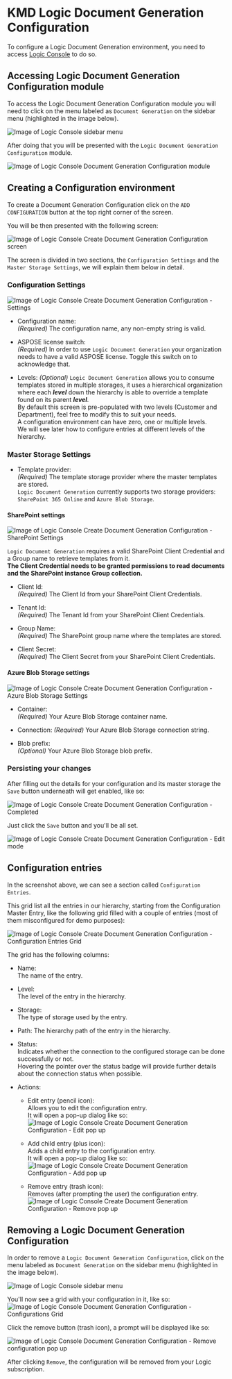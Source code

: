 ﻿# KMD Logic Document Generation Configuration

To configure a Logic Document Generation environment, you need to access [Logic Console](https://console.kmdlogic.io/) to do so.

## Accessing Logic Document Generation Configuration module

To access the Logic Document Generation Configuration module you will need to click on the menu labeled as `Document Generation` on the sidebar menu (highlighted in the image below).  

![Image of Logic Console sidebar menu](./assets/image001.jpg)

After doing that you will be presented with the `Logic Document Generation Configuration` module.

![Image of Logic Console Document Generation Configuration module](./assets/image002.jpg)


## Creating a Configuration environment

To create a Document Generation Configuration click on the `ADD CONFIGURATION` button at the top right corner of the screen.

You will be then presented with the following screen:

![Image of Logic Console Create Document Generation Configuration screen](./assets/image003.jpg)

The screen is divided in two sections, the `Configuration Settings` and the `Master Storage Settings`, we will explain them below in detail.

### Configuration Settings

![Image of Logic Console Create Document Generation Configuration - Settings](./assets/image004.jpg)

- Configuration name:  
_(Required)_ The configuration name, any non-empty string is valid.

- ASPOSE license switch:  
_(Required)_ In order to use `Logic Document Generation` your organization needs to have a valid ASPOSE license. Toggle this switch on to acknowledge that.

- Levels:
_(Optional)_ `Logic Document Generation` allows you to consume templates stored in multiple storages, it uses a hierarchical organization where each _**level**_ down the hierarchy is able to override a template found on its parent _**level**_.  
By default this screen is pre-populated with two levels (Customer and Department), feel free to modify this to suit your needs.  
A configuration environment can have zero, one or multiple levels.  
We will see later how to configure entries at different levels of the hierarchy.

### Master Storage Settings

- Template provider:  
_(Required)_ The template storage provider where the master templates are stored.  
`Logic Document Generation` currently supports two storage providers: `SharePoint 365 Online` and `Azure Blob Storage`.

#### SharePoint settings
![Image of Logic Console Create Document Generation Configuration - SharePoint Settings](./assets/image005.jpg)

`Logic Document Generation` requires a valid SharePoint Client Credential and a Group name to retrieve templates from it.  
**The Client Credential needs to be granted permissions to read documents and the SharePoint instance Group collection.**

- Client Id:  
_(Required)_ The Client Id from your SharePoint Client Credentials.

- Tenant Id:  
_(Required)_ The Tenant Id from your SharePoint Client Credentials.

- Group Name:  
_(Required)_ The SharePoint group name where the templates are stored.

- Client Secret:  
_(Required)_ The Client Secret from your SharePoint Client Credentials.

#### Azure Blob Storage settings
![Image of Logic Console Create Document Generation Configuration - Azure Blob Storage Settings](./assets/image006.jpg)

- Container:  
_(Required)_ Your Azure Blob Storage container name.

- Connection:
_(Required)_ Your Azure Blob Storage connection string.

- Blob prefix:  
_(Optional)_ Your Azure Blob Storage blob prefix.



### Persisting your changes
After filling out the details for your configuration and its master storage the `Save` button underneath will get enabled, like so:

![Image of Logic Console Create Document Generation Configuration - Completed](./assets/image007.jpg)

Just click the `Save` button and you'll be all set.


![Image of Logic Console Create Document Generation Configuration - Edit mode](./assets/image008.jpg)


## Configuration entries

In the screenshot above, we can see a section called `Configuration Entries`. 

This grid list all the entries in our hierarchy, starting from the Configuration Master Entry, like the following grid filled with a couple of entries (most of them misconfigured for demo purposes):

![Image of Logic Console Create Document Generation Configuration - Configuration Entries Grid](./assets/image010.jpg)


The grid has the following columns:

- Name:  
The name of the entry.

- Level:  
The level of the entry in the hierarchy.

- Storage:  
The type of storage used by the entry.

- Path:
The hierarchy path of the entry in the hierarchy.

- Status:  
Indicates whether the connection to the configured storage can be done successfully or not.  
Hovering the pointer over the status badge will provide further details about the connection status when possible.  

- Actions:

  - Edit entry (pencil icon):  
  Allows you to edit the configuration entry.  
  It will open a pop-up dialog like so:  
![Image of Logic Console Create Document Generation Configuration - Edit pop up](./assets/image009.jpg)

  - Add child entry (plus icon):  
  Adds a child entry to the configuration entry.  
  It will open a pop-up dialog like so:  
  ![Image of Logic Console Create Document Generation Configuration - Add pop up](./assets/image009.jpg)

  - Remove entry (trash icon):  
  Removes (after prompting the user) the configuration entry. 
  ![Image of Logic Console Create Document Generation Configuration - Remove pop up](./assets/image011.jpg)



## Removing a Logic Document Generation Configuration

In order to remove a `Logic Document Generation Configuration`, click on the menu labeled as `Document Generation` on the sidebar menu (highlighted in the image below).  

![Image of Logic Console sidebar menu](./assets/image001.jpg)

You'll now see a grid with your configuration in it, like so:  
![Image of Logic Console Document Generation Configuration - Configurations Grid](./assets/image012.jpg)

Click the remove button (trash icon), a prompt will be displayed like so:

![Image of Logic Console Document Generation Configuration - Remove configuration pop up](./assets/image013.jpg)

After clicking `Remove`, the configuration will be removed from your Logic subscription.